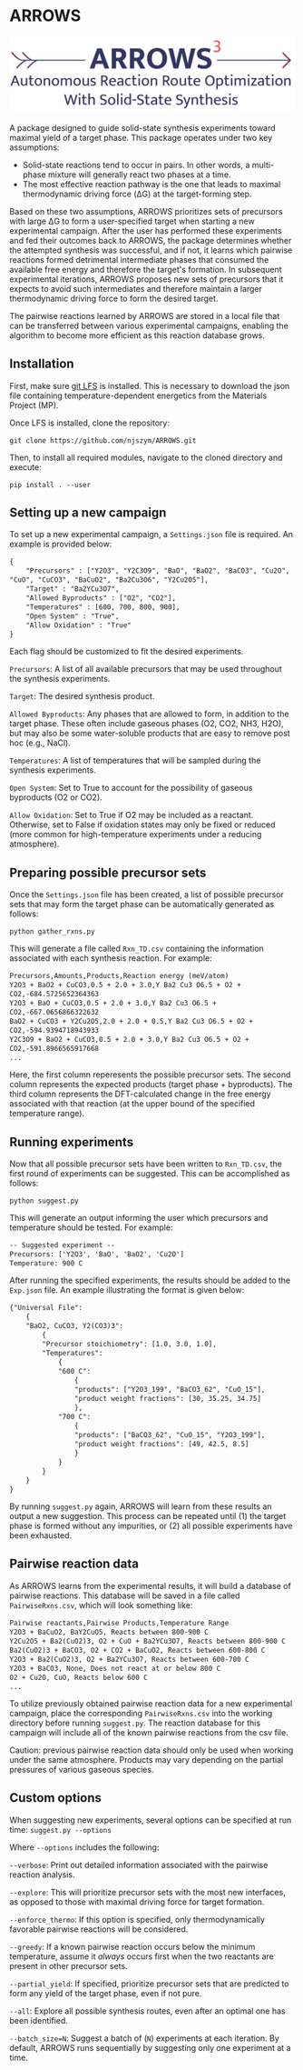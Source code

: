 # ARROWS

![Alt text](Logo.png?raw=true)

A package designed to guide solid-state synthesis experiments toward maximal yield of a target phase. This package operates under two key assumptions:
* Solid-state reactions tend to occur in pairs. In other words, a multi-phase mixture will generally react two phases at a time.
* The most  effective reaction pathway is the one that leads to maximal thermodynamic driving force (ΔG) at the target-forming step.

Based on these two assumptions, ARROWS prioritizes sets of precursors with large ΔG to form a user-specified target when starting a new experimental campaign. After the user has performed these experiments and fed their outcomes back to ARROWS, the package determines whether the attempted synthesis was successful, and if not, it learns which pairwise reactions formed detrimental intermediate phases that consumed the available free energy and therefore the target's formation. In subsequent experimental iterations, ARROWS proposes new sets of precursors that it expects to avoid such intermediates and therefore maintain a larger thermodynamic driving force to form the desired target.

The pairwise reactions learned by ARROWS are stored in a local file that can be transferred between various experimental campaigns, enabling the algorithm to become more efficient as this reaction database grows.

## Installation

First, make sure [git LFS](https://docs.github.com/en/repositories/working-with-files/managing-large-files/installing-git-large-file-storage) is installed. This is necessary to download the json file containing temperature-dependent energetics from the Materials Project (MP).

Once LFS is installed, clone the repository:

```
git clone https://github.com/njszym/ARROWS.git
```

Then, to install all required modules, navigate to the cloned directory and execute:

```
pip install . --user
```

## Setting up a new campaign

To set up a new experimental campaign, a ```Settings.json``` file is required. An example is provided below:

```
{
    "Precursors" : ["Y2O3", "Y2C3O9", "BaO", "BaO2", "BaCO3", "Cu2O", "CuO", "CuCO3", "BaCuO2", "Ba2Cu3O6", "Y2Cu2O5"],
    "Target" : "Ba2YCu3O7",
    "Allowed Byproducts" : ["O2", "CO2"],
    "Temperatures" : [600, 700, 800, 900],
    "Open System" : "True",
    "Allow Oxidation" : "True"
}
```

Each flag should be customized to fit the desired experiments.

```Precursors```: A list of all available precursors that may be used throughout the synthesis experiments.

```Target```: The desired synthesis product.

```Allowed Byproducts```: Any phases that are allowed to form, in addition to the target phase. These often include gaseous phases (O2, CO2, NH3, H2O), but may also be some water-soluble products that are easy to remove post hoc (e.g., NaCl).

```Temperatures```: A list of temperatures that will be sampled during the synthesis experiments.

```Open System```: Set to True to account for the possibility of gaseous byproducts (O2 or CO2).

```Allow Oxidation```: Set to True if O2 may be included as a reactant. Otherwise, set to False if oxidation states may only be fixed or reduced (more common for high-temperature experiments under a reducing atmosphere). 

## Preparing possible precursor sets

Once the ```Settings.json``` file has been created, a list of possible precursor sets that may form the target phase can be automatically generated as follows:

```
python gather_rxns.py
```

This will generate a file called ```Rxn_TD.csv``` containing the information associated with each synthesis reaction. For example:

```
Precursors,Amounts,Products,Reaction energy (meV/atom)
Y2O3 + BaO2 + CuCO3,0.5 + 2.0 + 3.0,Y Ba2 Cu3 O6.5 + O2 + CO2,-684.5725652364363
Y2O3 + BaO + CuCO3,0.5 + 2.0 + 3.0,Y Ba2 Cu3 O6.5 + CO2,-667.0656866322632
BaO2 + CuCO3 + Y2Cu2O5,2.0 + 2.0 + 0.5,Y Ba2 Cu3 O6.5 + O2 + CO2,-594.9394718943933
Y2C3O9 + BaO2 + CuCO3,0.5 + 2.0 + 3.0,Y Ba2 Cu3 O6.5 + O2 + CO2,-591.8966565917668
...
```

Here, the first column reperesents the possible precursor sets. The second column represents the expected products (target phase + byproducts). The third column represents the DFT-calculated change in the free energy associated with that reaction (at the upper bound of the specified temperature range).


## Running experiments

Now that all possible precursor sets have been written to ```Rxn_TD.csv```, the first round of experiments can be suggested. This can be accomplished as follows:


```
python suggest.py
```

This will generate an output informing the user which precursors and temperature should be tested. For example:

```
-- Suggested experiment --
Precursors: ['Y2O3', 'BaO', 'BaO2', 'Cu2O']
Temperature: 900 C
```

After running the specified experiments, the results should be added to the ```Exp.json``` file. An example illustrating the format is given below:

```
{"Universal File":
    {
    "BaO2, CuCO3, Y2(CO3)3":
        {
        "Precursor stoichiometry": [1.0, 3.0, 1.0], 
        "Temperatures":
            {
            "600 C":
                {
                "products": ["Y2O3_199", "BaCO3_62", "CuO_15"],
                "product weight fractions": [30, 35.25, 34.75]
                },
            "700 C":
                {
                "products": ["BaCO3_62", "CuO_15", "Y2O3_199"],
                "product weight fractions": [49, 42.5, 8.5]
                }
            }
        }
    }
}
```

By running ```suggest.py``` again, ARROWS will learn from these results an output a new suggestion. This process can be repeated until (1) the target phase is formed without any impurities, or (2) all possible experiments have been exhausted.

## Pairwise reaction data

As ARROWS learns from the experimental results, it will build a database of pairwise reactions. This database will be saved in a file called ```PairwiseRxns.csv```, which will look something like:


```
Pairwise reactants,Pairwise Products,Temperature Range
Y2O3 + BaCuO2, BaY2CuO5, Reacts between 800-900 C
Y2Cu2O5 + Ba2(CuO2)3, O2 + CuO + Ba2YCu3O7, Reacts between 800-900 C
Ba2(CuO2)3 + BaCO3, O2 + CO2 + BaCuO2, Reacts between 600-800 C
Y2O3 + Ba2(CuO2)3, O2 + Ba2YCu3O7, Reacts between 600-700 C
Y2O3 + BaCO3, None, Does not react at or below 800 C
O2 + Cu2O, CuO, Reacts below 600 C
...
```

To utilize previously obtained pairwise reaction data for a new experimental campaign, place the corresponding ```PairwiseRxns.csv``` into the working directory before running ```suggest.py```. The reaction database for this campaign will include all of the known pairwise reactions from the csv file.

Caution: previous pairwise reaction data should only be used when working under the same atmosphere. Products may vary depending on the partial pressures of various gaseous species.

## Custom options

When suggesting new experiments, several options can be specified at run time: ```suggest.py --options```

Where ```--options``` includes the following:

```--verbose```: Print out detailed information associated with the pairwise reaction analysis.

```--explore```: This will prioritize precursor sets with the most new interfaces, as opposed to those with maximal driving force for target formation.

```--enforce_thermo```: If this option is specified, only thermodynamically favorable pairwise reactions will be considered.

```--greedy```: If a known pairwise reaction occurs below the minimum temperature, assume it *always* occurs first when the two reactants are present in other precursor sets.

```--partial_yield```: If specified, prioritize precursor sets that are predicted to form any yield of the target phase, even if not pure.

```--all```: Explore all possible synthesis routes, even after an optimal one has been identified.

```--batch_size=N```: Suggest a batch of (```N```) experiments at each iteration. By default, ARROWS runs sequentially by suggesting only one experiment at a time.
